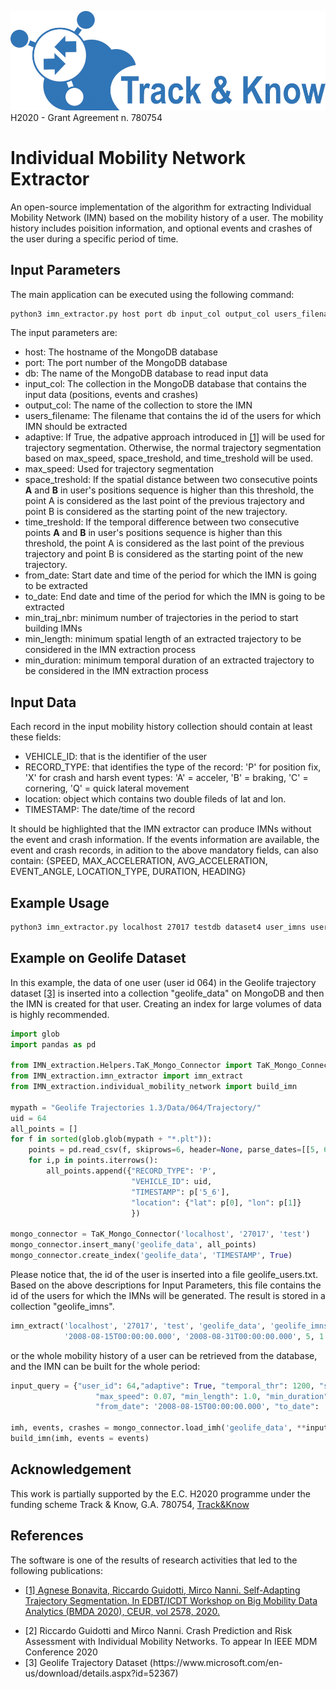 ![Track and Know project](../EV_simulation/fig/tak.jpg "Track and Know project")
H2020 - Grant Agreement n. 780754

# Individual Mobility Network Extractor
An open-source implementation of the algorithm for extracting Individual Mobility Network (IMN) based on the mobility history of a user. The mobility history includes poisition information, and optional events and crashes of the user during a specific period of time.

## Input Parameters
The main application can be executed using the following command:
```bash
python3 imn_extractor.py host port db input_col output_col users_filename adaptive max_speed space_treshold time_treshold from_date to_date min_traj_nbr min_length min_duration
```
The input parameters are:
* host: The hostname of the MongoDB database
* port: The port number of the MongoDB database
* db: The name of the MongoDB database to read input data
* input_col: The collection in the MongoDB database that contains the input data (positions, events and crashes)
* output_col: The name of the collection to store the IMN
* users_filename: The filename that contains the id of the users for which IMN should be extracted
* adaptive: If True, the adpative approach introduced in [[1]](#1) will be used for trajectory segmentation. Otherwise, the normal trajectory segmentation based on max_speed, space_treshold, and time_treshold will be used.
* max_speed: Used for trajectory segmentation
* space_treshold: If the spatial distance between two consecutive points **A** and **B** in user's positions sequence is higher than this threshold, the point A is considered as the last point of the previous trajectory and point B is considered as the starting point of the new trajectory.
* time_treshold: If the temporal difference between two consecutive points **A** and **B** in user's positions sequence is higher than this threshold, the point A is considered as the last point of the previous trajectory and point B is considered as the starting point of the new trajectory.
* from_date: Start date and time of the period for which the IMN is going to be extracted
* to_date: End date and time of the period for which the IMN is going to be extracted
* min_traj_nbr: minimum number of trajectories in the period to start building IMNs
* min_length: minimum spatial length of an extracted trajectory to be considered in the IMN extraction process
* min_duration: minimum temporal duration of an extracted trajectory to be considered in the IMN extraction process

## Input Data
Each record in the input mobility history collection should contain at least these fields:
* VEHICLE_ID: that is the identifier of the user
* RECORD_TYPE: that identifies the type of the record: 'P' for position fix, 'X' for crash and harsh event types: 'A' = acceler, 'B' = braking, 'C' = cornering, 'Q' = quick lateral movement
* location: object which contains two double fileds of lat and lon.
* TIMESTAMP: The date/time of the record

It should be highlighted that the IMN extractor can produce IMNs without the event and crash information. If the events information are available, the event and crash records, in adition to the above mandatory fields, can also contain:
{SPEED, MAX_ACCELERATION, AVG_ACCELERATION, EVENT_ANGLE, LOCATION_TYPE, DURATION, HEADING}

## Example Usage
```bash
python3 imn_extractor.py localhost 27017 testdb dataset4 user_imns users.txt False 0.07 0.05 1200 2017-04-01T00:00:00.000 2017-06-01T00:00:00.000 100 1.0 60
```

## Example on Geolife Dataset
In this example, the data of one user (user id 064) in the Geolife trajectory dataset [[3]](#3) is inserted into a collection "geolife_data" on MongoDB and then the IMN is created for that user. Creating an index for large volumes of data is highly recommended.

```python
import glob
import pandas as pd

from IMN_extraction.Helpers.TaK_Mongo_Connector import TaK_Mongo_Connector
from IMN_extraction.imn_extractor import imn_extract
from IMN_extraction.individual_mobility_network import build_imn

mypath = "Geolife Trajectories 1.3/Data/064/Trajectory/"
uid = 64
all_points = []
for f in sorted(glob.glob(mypath + "*.plt")):
    points = pd.read_csv(f, skiprows=6, header=None, parse_dates=[[5, 6]])
    for i,p in points.iterrows():
        all_points.append({"RECORD_TYPE": 'P',
                           "VEHICLE_ID": uid,
                           "TIMESTAMP": p['5_6'],
                           "location": {"lat": p[0], "lon": p[1]}
                           })

mongo_connector = TaK_Mongo_Connector('localhost', '27017', 'test')
mongo_connector.insert_many('geolife_data', all_points)
mongo_connector.create_index('geolife_data', 'TIMESTAMP', True)
```

Please notice that, the id of the user is inserted into a file geolife_users.txt. Based on the above descriptions for Input Parameters, this file contains the id of the users for which the IMNs will be generated. The result is stored in a collection "geolife_imns".

```python
imn_extract('localhost', '27017', 'test', 'geolife_data', 'geolife_imns', 'geolife_users.txt', True, 0.07, 0.05, 1200, 
            '2008-08-15T00:00:00.000', '2008-08-31T00:00:00.000', 5, 1.0, 60)
```

or the whole mobility history of a user can be retrieved from the database, and the IMN can be built for the whole period:

```python
input_query = {"user_id": 64,"adaptive": True, "temporal_thr": 1200, "spatial_thr": 0.05,
                   "max_speed": 0.07, "min_length": 1.0, "min_duration": 60, "events_crashes": False,
                   "from_date": '2008-08-15T00:00:00.000', "to_date": '2008-08-31T00:00:00.000'}

imh, events, crashes = mongo_connector.load_imh('geolife_data', **input_query)
build_imn(imh, events = events)
```

## Acknowledgement
This work is partially supported by the E.C. H2020 programme under the funding scheme Track & Know, G.A. 780754, [Track&Know](https://trackandknowproject.eu)

## References
The software is one of the results of research activities that led to the following publications:

* [<div id="1">[1] Agnese Bonavita, Riccardo Guidotti, Mirco Nanni.
Self-Adapting Trajectory Segmentation.
In EDBT/ICDT Workshop on Big Mobility Data Analytics (BMDA 2020), CEUR, vol 2578, 2020.</div>](http://ceur-ws.org/Vol-2578/BMDA3.pdf)

* <div id="2">[2] Riccardo Guidotti and Mirco Nanni. Crash Prediction and Risk Assessment with Individual Mobility Networks. To appear In IEEE MDM Conference 2020</div>

* <div id="3">[3] Geolife Trajectory Dataset (https://www.microsoft.com/en-us/download/details.aspx?id=52367)
